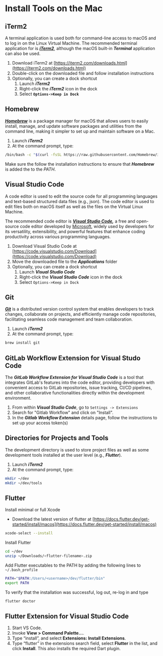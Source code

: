 # Install Tools on the Mac

## iTerm2

A terminal application is used both for command-line access to macOS and to log in on the Linux Virtual Machine. The recommended terminal application for is [_**iTerm2**_](https://iterm2.com), although the macOS built-in _**Terminal**_ application can also be used.

1. Download iTerm2 at [https://iterm2.com/downloads.html](https://iterm2.com/downloads.html)
2. Double-click on the downloaded file and follow installation instructions
3. Optionally, you can create a dock shortcut&#x20;
   1. Launch _**iTerm2**_
   2. Right-click the _**iTerm2**_ icon in the dock
   3. Select **`Options->Keep in Dock`**&#x20;

## Homebrew

[_**Homebrew**_](https://brew.sh) is a package manager for macOS that allows users to easily install, manage, and update software packages and utilities from the command line, making it simpler to set up and maintain software on a Mac.

1. Launch _**iTerm2**_
2. At the command prompt, type:

```bash
/bin/bash -c "$(curl -fsSL https://raw.githubusercontent.com/Homebrew/install/HEAD/install.sh)"
```

Make sure the follow the installation instructions to ensure that _**Homebrew**_ is added the to the _PATH_.

## Visual Studio Code&#x20;

A code editor is used to edit the source code for all programming languages and text-based structured data files (e.g., json). The code editor is used to edit files both on macOS itself as well as the files on the Virtual Linux Machine.

The recommended code editor is [_**Visual Studio Code**_](https://code.visualstudio.com)_**,**_ a free and open-source code editor developed by [Microsoft](https://www.microsoft.com), widely used by developers for its versatility, extensibility, and powerful features that enhance coding productivity across various programming languages.

1. Download Visual Studio Code at [https://code.visualstudio.com/Download](https://code.visualstudio.com/Download)
2. Move the downloaded file to the _**Applications**_ folder
3. Optionally, you can create a dock shortcut&#x20;
   1. Launch _**Visual Studio Code**_
   2. Right-click the _**Visual Studio Code**_ icon in the dock
   3. Select `Options->Keep in Dock`

## Git

[_**Git**_](https://git-scm.com) is a distributed version control system that enables developers to track changes, collaborate on projects, and efficiently manage code repositories, facilitating seamless code management and team collaboration.

1. Launch _**iTerm2**_
2. At the command prompt, type:

```bash
brew install git
```

## **GitLab Workflow Extension for Visual Studo Code**

The _**GitLab Workflow Extension for Visual Studio Code**_ is a tool that integrates GitLab's features into the code editor, providing developers with convenient access to GitLab repositories, issue tracking, CI/CD pipelines, and other collaborative functionalities directly within the development environment.

1. From within _**Visual Studio Code**_, go to `Settings -> Extensions`
2. Search for "Gitlab Workflow" and click on "Install".
3. In the _**Gitlab Workflow Extension**_ details page, follow the instructions to set up your access token(s)

## **Directories for Projects and Tools**&#x20;

The development directory is used to store project files as well as some development tools installed at the user level (e.g., _**Flutter**_).&#x20;

1. Launch _**iTerm2**_
2. At the command prompt, type:

```bash
mkdir ~/dev
mkdir ~/dev/tools
```

## Flutter

Install minimal or full Xcode

* Download the latest version of flutter at [https://docs.flutter.dev/get-started/install/macos](https://docs.flutter.dev/get-started/install/macos)

```bash
xcode-select --install
```

Install Flutter

```bash
cd ~/dev
unzip ~/Downloads/<flutter-filename>.zip
```

Add Flutter executables to the PATH by adding the following lines to `~/.bash_profile`

```bash
PATH="$PATH:/Users/<username>/dev/flutter/bin"
export PATH
```

To verify that the installation was successful, log out, re-log in and type

```bash
flutter doctor
```

## Flutter Extension for Visual Studio Code&#x20;

1. Start VS Code.
2. Invoke **View > Command Palette…**.
3. Type “install”, and select **Extensions: Install Extensions**.
4. Type “flutter” in the extensions search field, select **Flutter** in the list, and click **Install**. This also installs the required Dart plugin.
